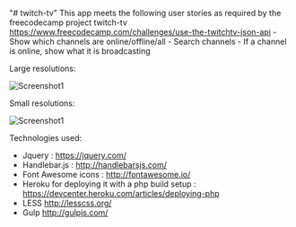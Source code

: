 "# twitch-tv" 
This app meets the following user stories as required by the freecodecamp project twitch-tv 
https://www.freecodecamp.com/challenges/use-the-twitchtv-json-api
	- Show which channels are online/offline/all
	- Search channels
	- If a channel is online, show what it is broadcasting

Large resolutions:

![Screenshot1](https://cloud.githubusercontent.com/assets/2241065/22334963/623cd8ae-e3e5-11e6-89dd-79d9ca998491.png) 

Small resolutions:

![Screenshot1](https://cloud.githubusercontent.com/assets/2241065/22334986/770a2bb0-e3e5-11e6-9fd4-b668c5a288ed.png) 

Technologies used:
 
- Jquery :  https://jquery.com/ 
- Handlebar.js : http://handlebarsjs.com/
- Font Awesome icons : http://fontawesome.io/ 
- Heroku for deploying it with a php build setup : https://devcenter.heroku.com/articles/deploying-php 
- LESS http://lesscss.org/ 
- Gulp  http://gulpjs.com/ 
